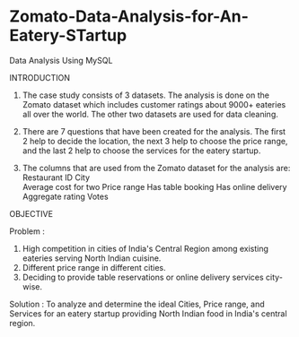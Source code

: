 # Zomato-Data-Analysis-for-An-Eatery-STartup

Data Analysis Using MySQL

INTRODUCTION

1. The case study consists of 3 datasets. The analysis is done on the Zomato dataset which includes customer ratings
about 9000+ eateries all over the world. The other two datasets are used for data cleaning.

2. There are 7 questions that have been created for the analysis. The first 2 help to decide the location, the next 3
help to choose the price range, and the last 2 help to choose the services for the eatery startup.

3. The columns that are used from the Zomato dataset for the analysis are:
    Restaurant ID
    City  
    Average cost for two
    Price range
    Has table booking
    Has online delivery
    Aggregate rating
    Votes
  
 
 OBJECTIVE
 
 Problem : 
 1. High competition in cities of India's Central Region among existing eateries serving North Indian cuisine.
 2. Different price range in different cities.
 3. Deciding to provide table reservations or online delivery services city-wise.

Solution :
    To analyze and determine the ideal Cities, Price range, and Services for an eatery startup providing North Indian food in India's central region.

